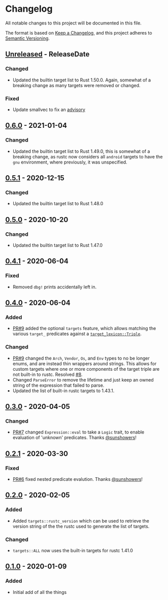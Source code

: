 # Changelog
All notable changes to this project will be documented in this file.

The format is based on [Keep a Changelog](https://keepachangelog.com/en/1.0.0/),
and this project adheres to [Semantic Versioning](https://semver.org/spec/v2.0.0.html).

<!-- next-header -->
## [Unreleased] - ReleaseDate
### Changed
- Updated the builtin target list to Rust 1.50.0. Again, somewhat of a breaking change as many targets were removed or changed.

### Fixed
- Update smallvec to fix an [advisory](https://rustsec.org/advisories/RUSTSEC-2021-0003)

## [0.6.0] - 2021-01-04
### Changed
- Updated the builtin target list to Rust 1.49.0, this is somewhat of a breaking change, as rustc now considers all `android` targets to have the `gnu` environment, where previously, it was unspecified.

## [0.5.1] - 2020-12-15
### Changed
- Updated the builtin target list to Rust 1.48.0

## [0.5.0] - 2020-10-20
### Changed
- Updated the builtin target list to Rust 1.47.0

## [0.4.1] - 2020-06-04
### Fixed
- Removed `dbg!` prints accidentally left in.

## [0.4.0] - 2020-06-04
### Added
- [PR#9](https://github.com/EmbarkStudios/cfg-expr/pull/9) added the optional `targets` feature, which allows matching the various `target_` predicates against a [`target_lexicon::Triple`](https://docs.rs/target-lexicon/0.11.0/target_lexicon/struct.Triple.html).

### Changed
- [PR#9](https://github.com/EmbarkStudios/cfg-expr/pull/9) changed the `Arch`, `Vendor`, `Os`, and `Env` types to no be longer enums, and are instead thin wrappers around strings. This allows for custom targets where one or more components of the target triple are not built-in to rustc. Resolved [#8](https://github.com/EmbarkStudios/cfg-expr/issues/8).
- Changed `ParseError` to remove the lifetime and just keep an owned string of the expression that failed to parse.
- Updated the list of built-in rustc targets to 1.43.1.

## [0.3.0] - 2020-04-05
### Changed
- [PR#7](https://github.com/EmbarkStudios/cfg-expr/pull/7) changed `Expression::eval` to take a `Logic` trait, to enable evaluation of 'unknown' predicates. Thanks [@sunshowers](https://github.com/sunshowers)!

## [0.2.1] - 2020-03-30
### Fixed
- [PR#6](https://github.com/EmbarkStudios/cfg-expr/pull/6) fixed nested predicate evalution. Thanks [@sunshowers](https://github.com/sunshowers)!

## [0.2.0] - 2020-02-05
### Added
- Added `targets::rustc_version` which can be used to retrieve the version string of the the rustc used to generate the list of targets.

### Changed
- `targets::ALL` now uses the built-in targets for rustc 1.41.0

## [0.1.0] - 2020-01-09
### Added
- Initial add of all the things

<!-- next-url -->
[Unreleased]: https://github.com/EmbarkStudios/cfg-expr/compare/0.6.0...HEAD
[0.6.0]: https://github.com/EmbarkStudios/cfg-expr/compare/0.5.1...0.6.0
[0.5.1]: https://github.com/EmbarkStudios/cfg-expr/compare/0.5.0...0.5.1
[0.5.0]: https://github.com/EmbarkStudios/cfg-expr/compare/0.4.1...0.5.0
[0.4.1]: https://github.com/EmbarkStudios/cfg-expr/compare/0.4.0...0.4.1
[0.4.0]: https://github.com/EmbarkStudios/cfg-expr/compare/0.3.0...0.4.0
[0.3.0]: https://github.com/EmbarkStudios/cfg-expr/compare/0.2.1...0.3.0
[0.2.1]: https://github.com/EmbarkStudios/cfg-expr/compare/0.2.0...0.2.1
[0.2.0]: https://github.com/EmbarkStudios/cfg-expr/compare/0.1.0...0.2.0
[0.1.0]: https://github.com/EmbarkStudios/cfg-expr/releases/tag/0.1.0
